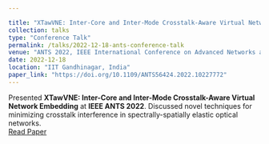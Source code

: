 ```yaml
---

title: "XTawVNE: Inter-Core and Inter-Mode Crosstalk-Aware Virtual Network Embedding"
collection: talks
type: "Conference Talk"
permalink: /talks/2022-12-18-ants-conference-talk
venue: "ANTS 2022, IEEE International Conference on Advanced Networks and Telecommunications Systems"
date: 2022-12-18
location: "IIT Gandhinagar, India"
paper_link: "https://doi.org/10.1109/ANTS56424.2022.10227772"
---
```


Presented **XTawVNE: Inter-Core and Inter-Mode Crosstalk-Aware Virtual Network Embedding** at **IEEE ANTS 2022**. Discussed novel techniques for minimizing crosstalk interference in spectrally-spatially elastic optical networks.  
[Read Paper](https://doi.org/10.1109/ANTS56424.2022.10227772)  
